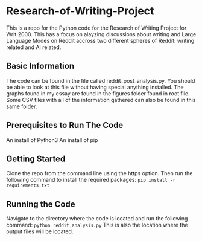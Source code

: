 # Research-of-Writing-Project

This is a repo for the Python code for the Research of Writing Project for Writ 2000. This has a focus on alayzing discussions about writing and Large Language Modes on Reddit accross two different spheres of Reddit: writing related and AI related.

## Basic Information

The code can be found in the file called reddit_post_analysis.py. You should be able to look at this file without having special anything installed. The graphs found in my essay are found in the figures folder found in root file. Some CSV files with all of the information gathered can also be found in this same folder.

## Prerequisites to Run The Code

An install of Python3
An install of pip

## Getting Started

Clone the repo from the command line using the https option.
Then run the following command to install the required packages:
`pip install -r requirements.txt`

## Running the Code

Navigate to the directory where the code is located and run the following command:
`python reddit_analysis.py`
This is also the location where the output files will be located.
